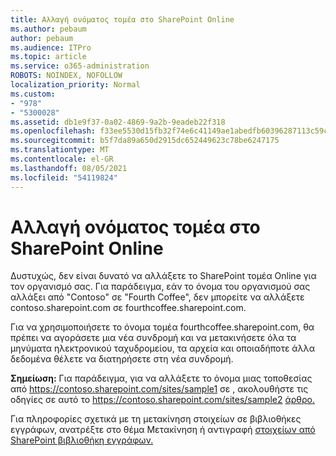 ```yaml
---
title: Αλλαγή ονόματος τομέα στο SharePoint Online
ms.author: pebaum
author: pebaum
ms.audience: ITPro
ms.topic: article
ms.service: o365-administration
ROBOTS: NOINDEX, NOFOLLOW
localization_priority: Normal
ms.custom:
- "978"
- "5300028"
ms.assetid: db1e9f37-0a02-4869-9a2b-9eadeb22f318
ms.openlocfilehash: f33ee5530d15fb32f74e6c41149ae1abedfb60396287113c59c6b4dc3af24017
ms.sourcegitcommit: b5f7da89a650d2915dc652449623c78be6247175
ms.translationtype: MT
ms.contentlocale: el-GR
ms.lasthandoff: 08/05/2021
ms.locfileid: "54119824"
---
```

# <a name="change-domain-name-in-sharepoint-online"></a>Αλλαγή ονόματος τομέα στο SharePoint Online

Δυστυχώς, δεν είναι δυνατό να αλλάξετε το SharePoint τομέα Online για τον οργανισμό σας. Για παράδειγμα, εάν το όνομα του οργανισμού σας αλλάξει από "Contoso" σε "Fourth Coffee", δεν μπορείτε να αλλάξετε contoso.sharepoint.com σε fourthcoffee.sharepoint.com.
  
Για να χρησιμοποιήσετε το όνομα τομέα fourthcoffee.sharepoint.com, θα πρέπει να αγοράσετε μια νέα συνδρομή και να μετακινήσετε όλα τα μηνύματα ηλεκτρονικού ταχυδρομείου, τα αρχεία και οποιαδήποτε άλλα δεδομένα θέλετε να διατηρήσετε στη νέα συνδρομή.
  
 **Σημείωση:** Για παράδειγμα, για να αλλάξετε το όνομα μιας τοποθεσίας από https://contoso.sharepoint.com/sites/sample1 σε , ακολουθήστε τις οδηγίες σε αυτό το https://contoso.sharepoint.com/sites/sample2 [άρθρο.](https://docs.microsoft.com/sharepoint/change-site-address) 
  
Για πληροφορίες σχετικά με τη μετακίνηση στοιχείων σε βιβλιοθήκες εγγράφων, ανατρέξτε στο θέμα Μετακίνηση ή αντιγραφή [στοιχείων από SharePoint βιβλιοθήκη εγγράφων.](https://go.microsoft.com/fwlink/?linkid=2025831)
  